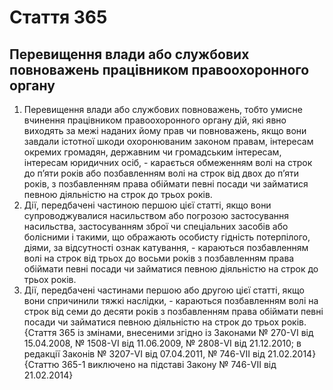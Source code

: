 Cтаття 365
====
Перевищення влади або службових повноважень працівником правоохоронного органу
----
1. Перевищення влади або службових повноважень, тобто умисне вчинення працівником правоохоронного органу дій, які явно виходять за межі наданих йому прав чи повноважень, якщо вони завдали істотної шкоди охоронюваним законом правам, інтересам окремих громадян, державним чи громадським інтересам, інтересам юридичних осіб, -
карається обмеженням волі на строк до п’яти років або позбавленням волі на строк від двох до п’яти років, з позбавленням права обіймати певні посади чи займатися певною діяльністю на строк до трьох років.
2. Дії, передбачені частиною першою цієї статті, якщо вони супроводжувалися насильством або погрозою застосування насильства, застосуванням зброї чи спеціальних засобів або болісними і такими, що ображають особисту гідність потерпілого, діями, за відсутності ознак катування, -
караються позбавленням волі на строк від трьох до восьми років з позбавленням права обіймати певні посади чи займатися певною діяльністю на строк до трьох років.
3. Дії, передбачені частинами першою або другою цієї статті, якщо вони спричинили тяжкі наслідки, -
караються позбавленням волі на строк від семи до десяти років з позбавленням права обіймати певні посади чи займатися певною діяльністю на строк до трьох років.
{Стаття 365 із змінами, внесеними згідно із Законами № 270-VI від 15.04.2008, № 1508-VI від 11.06.2009, № 2808-VI від 21.12.2010; в редакції Законів № 3207-VI від 07.04.2011, № 746-VII від 21.02.2014}
{Статтю 365-1 виключено на підставі Закону № 746-VII від 21.02.2014}
